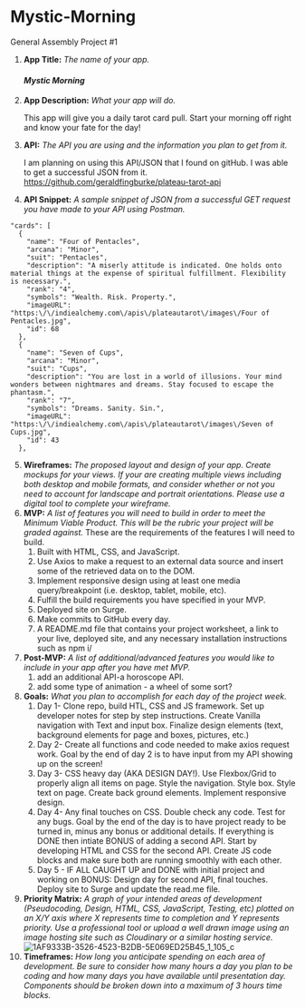 # Mystic-Morning
General Assembly Project #1
1. **App Title:** *The name of your app. <h4> Mystic Morning* </h4>
2. **App Description:** *What your app will do.* <p>This app will give you a daily tarot card pull. Start your morning off right and know your fate for the day!</p>
3. **API:** *The API you are using and the information you plan to get from it.* <p> I am planning on using this API/JSON that I found on gitHub. I was able to get a successful JSON from it. https://github.com/geraldfingburke/plateau-tarot-api</p> 
4. **API Snippet:** *A sample snippet of JSON from a successful GET request you have made to your API using Postman.*
  ```
  "cards": [
    {
      "name": "Four of Pentacles",
      "arcana": "Minor",
      "suit": "Pentacles",
      "description": "A miserly attitude is indicated. One holds onto material things at the expense of spiritual fulfillment. Flexibility is necessary.",
      "rank": "4",
      "symbols": "Wealth. Risk. Property.",
      "imageURL": "https:\/\/indiealchemy.com\/apis\/plateautarot\/images\/Four of Pentacles.jpg",
      "id": 68
    },
    {
      "name": "Seven of Cups",
      "arcana": "Minor",
      "suit": "Cups",
      "description": "You are lost in a world of illusions. Your mind wonders between nightmares and dreams. Stay focused to escape the phantasm.",
      "rank": "7",
      "symbols": "Dreams. Sanity. Sin.",
      "imageURL": "https:\/\/indiealchemy.com\/apis\/plateautarot\/images\/Seven of Cups.jpg",
      "id": 43
    },
  ```
5. **Wireframes:** *The proposed layout and design of your app. Create mockups for your views. If your are creating multiple views including both desktop and mobile formats, and consider whether or not you need to account for landscape and portrait orientations. Please use a digital tool to complete your wireframe.*
6. **MVP:** *A list of features you will need to build in order to meet the Minimum Viable Product. This will be the rubric your project will be graded against.* These are the requirements of the features I will need to build. 
   1. Built with HTML, CSS, and JavaScript.
   2. Use Axios to make a request to an external data source and insert some of the retrieved data on to the DOM.
   3. Implement responsive design using at least one media query/breakpoint (i.e. desktop, tablet, mobile, etc).
   4. Fulfill the build requirements you have specified in your MVP.
   5. Deployed site on Surge.
   6. Make commits to GitHub every day.
   7. A README.md file that contains your project worksheet, a link to your live, deployed site, and any necessary installation instructions such as npm i/
7. **Post-MVP:** *A list of additional/advanced features you would like to include in your app after you have met MVP.*
   1. add an additional API-a horoscope API.
   2. add some type of animation - a wheel of some sort?
8. **Goals:** *What you plan to accomplish for each day of the project week.*
   1. Day 1- Clone repo, build HTL, CSS and JS framework. Set up developer notes for step by step instructions. Create Vanilla navigation with Text and input           box. Finalize design elements (text, background elements for page and boxes, pictures, etc.)
   2. Day 2- Create all functions and code needed to make axios request work. Goal by the end of day 2 is to have input from my API showing up on the screen!
   3. Day 3- CSS heavy day (AKA DESIGN DAY!). Use Flexbox/Grid to properly align all items on page. Style the navigation. Style box. Style text on page. Create    back ground elements. Implement responsive design.  
   4. Day 4- Any final touches on CSS. Double check any code. Test for any bugs. Goal by the end of the day is to have project ready to be turned in, minus any bonus or additional details. If everything is DONE then intiate BONUS of adding a second API. Start by developing HTML and CSS for the second API. Create JS code blocks and make sure both are running smoothly with each other.
   5. Day 5 - IF ALL CAUGHT UP and DONE with initial project and working on BONUS: Design day for second API, final touches. Deploy site to Surge and update the read.me file. 
9. **Priority Matrix:** *A graph of your intended areas of development (Pseudocoding, Design, HTML, CSS, JavaScript, Testing, etc) plotted on an X/Y axis where X represents time to completion and Y represents priority. Use a professional tool or upload a well drawn image using an image hosting site such as Cloudinary or a similar hosting service.* ![1AF9333B-3526-4523-B2DB-5E069ED25B45_1_105_c](https://user-images.githubusercontent.com/84357702/121060203-562deb00-c790-11eb-85f7-541bcde23b03.jpeg)
10. **Timeframes:** *How long you anticipate spending on each area of development. Be sure to consider how many hours a day you plan to be coding and how many days you have available until presentation day. Components should be broken down into a maximum of 3 hours time blocks.*
